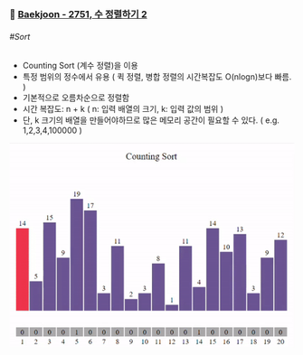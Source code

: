 ### 🔗 [Baekjoon - 2751,  수 정렬하기 2](https://github.com/shihaim/coding-test/blob/fe47249ec7e11532f79c7f698be7b6c1cf556ca4/coding-test/src/main/java/org/example/baekjoon/class2/Solve2751.java)
###### \#Sort

* Counting Sort (계수 정렬)을 이용
* 특정 범위의 정수에서 유용 ( 퀵 정렬, 병합 정렬의 시간복잡도 O(nlogn)보다 빠름. )
* 기본적으로 오름차순으로 정렬함
* 시간 복잡도: n + k ( n: 입력 배열의 크기, k: 입력 값의 범위 )
* 단, k 크기의 배열을 만들어야하므로 많은 메모리 공간이 필요할 수 있다. ( e.g. 1,2,3,4,100000 )

![Solve2751](https://github.com/shihaim/coding-test/blob/main/images/counting_sort.gif)